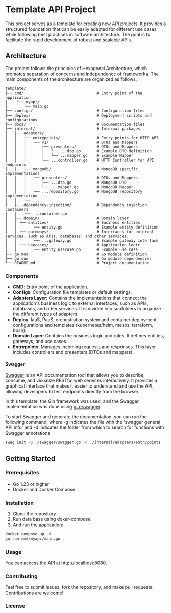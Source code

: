# Template API Project

This project serves as a template for creating new API projects. It provides a structured foundation that can be easily adapted for different use cases while following best practices in software architecture. The goal is to facilitate the rapid development of robust and scalable APIs.

## Architecture

The project follows the principles of Hexagonal Architecture, which promotes separation of concerns and independence of frameworks. The main components of the architecture are organized as follows:
```
template/
├── cmd/                                # Entry point of the application
│    └── myapi/
│       └── main.go                 
├── configs/                            # Configuration files
├── deploy/                             # Deployment scripts and configurations
├── docs/                               # Documentation files 
├── internal/                           # Internal packages
│   ├── adapters/
│   │   ├── entrypoints/                # Entry points for HTTP API
│   │   │   └── v1/                     # DTOs and Mappers
│   │   │       ├── presenters/         # DTOs and Mappers
│   │   │       │   └── ...dto.go       # Example DTO definition
│   │   │       │   └── ...mapper.go    # Example Mapper
│   │   │       └── ...controller.go    # HTTP Controller for API endpoints
│   │   ├── mongodb/                    # MongoDB specific implementations
│   │   │   ├── presenters/             # DTOs and Mappers
│   │   │   │   ├── ...dto.go           # MongoDB DTO
│   │   │   │   └── ...mapper.go        # MongoDB Mapper
│   │   │   └── ...repository.go        # MongoDB repository implementation
│   │   └── ... 
│   ├── dependency-injection/           # Dependency injection containers
│   │   └── ...container.go
│   ├── domain/                         # Domain layer
│   │ ├── entities/                     # Business entities
│   │ │     └── entity.go               # Example entity definition
│   │ ├── gateways/                     # Interfaces for external services, such as APIs, databases, and other services.
│   │ │     └── ...gateway.go           # Example gateway interface
│   │ └── usecases/                     # Application logic
│   │       └── entity_usecase.go       # Example use case
├── go.mod                              # Go module definition 
├── go.sum                              # Go module dependencies 
└── README.md                           # Project documentation
```

### Components

- **CMD**: Entry point of the application.
- **Configs**: Configuration file templates or default settings.
- **Adapters Layer**: Contains the implementations that connect the application's business logic to external interfaces, such as APIs, databases, and other services. It is divided into subfolders to organize the different types of adapters.
- **Deploy**: IaaS, PaaS, orchestration system and container deployment configurations and templates (kubernetes/helm, mesos, terraform, bosh).
- **Domain Layer**: Contains the business logic and rules. It defines entities, gateways, and use cases.
- **Entrypoints**: Manages incoming requests and responses. This layer includes controllers and presenters (DTOs and mappers).


#### Swagger
[Swagger](https://swagger.io/) is an API documentation tool that allows you to describe, consume, and visualize RESTful web services interactively. It provides a graphical interface that makes it easier to understand and use the API, allowing developers to test endpoints directly from the browser.

In this template, the Gin framework was used, and the Swagger implementation was done using [gin-swagger](https://github.com/swaggo/gin-swagger).

To start Swagger and generate the documentation, you can run the following command, where -g indicates the file with the 'swagger general API Info' and -d indicates the folder from which to search for functions with Swagger annotations.
```bash
swag init -g ./swagger/swagger.go -d ./internal/adapters/entrypoints
```

## Getting Started

### Prerequisites

- Go 1.23 or higher
- Docker and Docker Compose

### Installation

1. Clone the repository.
2. Run data base using doker-compose.
3. And run the application:

```bash
docker compose up -d
go run cmd/myapi/main.go
```

### Usage
You can access the API at http://localhost:8080.

### Contributing
Feel free to submit issues, fork the repository, and make pull requests. Contributions are welcome!

### License


